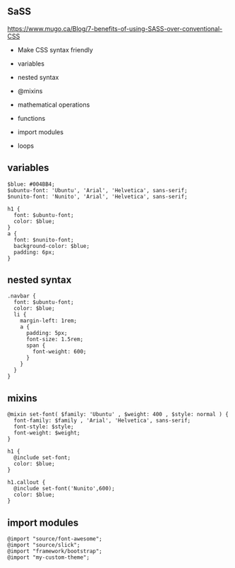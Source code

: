 

## SaSS

https://www.mugo.ca/Blog/7-benefits-of-using-SASS-over-conventional-CSS

- Make CSS syntax friendly

- variables 
- nested syntax
- @mixins
- mathematical operations 
- functions 
- import modules 
- loops



## variables

```
$blue: #004BB4;
$ubuntu-font: 'Ubuntu', 'Arial', 'Helvetica', sans-serif;
$nunito-font: 'Nunito', 'Arial', 'Helvetica', sans-serif;

h1 {
  font: $ubuntu-font;
  color: $blue;
}
a {
  font: $nunito-font;
  background-color: $blue;
  padding: 6px;
}

```

## nested syntax

```
.navbar {
  font: $ubuntu-font;
  color: $blue;
  li {
    margin-left: 1rem;
    a {
      padding: 5px;
      font-size: 1.5rem;
      span {
        font-weight: 600;
      }
    }
  }
}

```


##  mixins 

```
@mixin set-font( $family: 'Ubuntu' , $weight: 400 , $style: normal ) {
  font-family: $family , 'Arial', 'Helvetica', sans-serif;
  font-style: $style;
  font-weight: $weight;
}

h1 {
  @include set-font;
  color: $blue;
}

h1.callout {
  @include set-font('Nunito',600);
  color: $blue;
}

```


## import modules

```
@import "source/font-awesome";           
@import "source/slick";                         
@import "framework/bootstrap";  
@import "my-custom-theme";

```